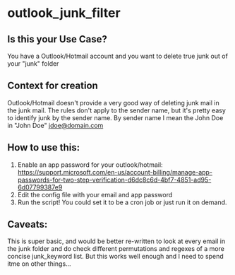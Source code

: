 # outlook_junk_filter

## Is this your Use Case?
You have a Outlook/Hotmail account and you want to delete true junk out of your "junk" folder

## Context for creation
Outlook/Hotmail doesn't provide a very good way of deleting junk mail in the junk mail.  The rules don't apply to the sender name, but it's pretty easy to identify junk by the sender name.  By sender name I mean the John Doe in "John Doe" <jdoe@domain.com>

## How to use this:
1. Enable an app password for your outlook/hotmail: https://support.microsoft.com/en-us/account-billing/manage-app-passwords-for-two-step-verification-d6dc8c6d-4bf7-4851-ad95-6d07799387e9
2. Edit the config file with your email and app password
3. Run the script!  You could set it to be a cron job or just run it on demand.

## Caveats:
This is super basic, and would be better re-written to look at every email in the junk folder and do check different permutations and regexes of a more concise junk_keyword list.  But this works well enough and I need to spend itme on other things...
